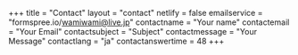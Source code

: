 +++
title = "Contact"
layout = "contact"
netlify = false
emailservice = "formspree.io/wamiwami@live.jp"
contactname = "Your name"
contactemail = "Your Email"
contactsubject = "Subject"
contactmessage = "Your Message"
contactlang = "ja"
contactanswertime = 48
+++
